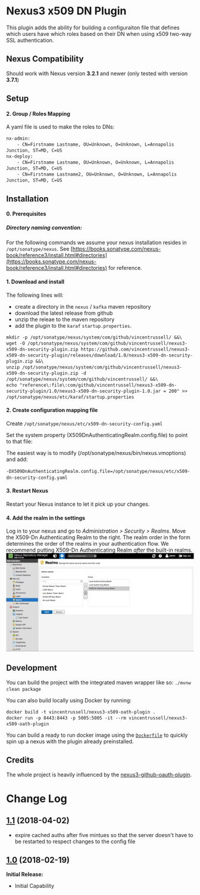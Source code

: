 # Nexus3 x509 DN Plugin
This plugin adds the ability for building a configuraiton file that defines which users have which roles based on their DN when using x509 two-way SSL authentication.

## Nexus Compatibility

Should work with Nexus version **3.2.1** and newer (only tested with version **3.7.1**)

## Setup

#### 2. Group / Roles Mapping
A yaml file is used to make the roles to DNs:

```
nx-admin:
    - CN=Firstname Lastname, OU=Unknown, O=Unknown, L=Annapolis Junction, ST=MD, C=US
nx-deploy:
    - CN=Firstname Lastname, OU=Unknown, O=Unknown, L=Annapolis Junction, ST=MD, C=US
    - CN=Firstname Lastname2, OU=Unknown, O=Unknown, L=Annapolis Junction, ST=MD, C=US
```


## Installation

#### 0. Prerequisites

##### Directory naming convention:
For the following commands we assume your nexus installation resides in `/opt/sonatype/nexus`. See [https://books.sonatype.com/nexus-book/reference3/install.html#directories](https://books.sonatype.com/nexus-book/reference3/install.html#directories) for reference.

#### 1. Download and install

The following lines will:
- create a directory in the `nexus` / `kafka` maven repository
- download the latest release from github
- unzip the releae to the maven repository
- add the plugin to the `karaf` `startup.properties`.


```shell
mkdir -p /opt/sonatype/nexus/system/com/github/vincentrussell/ &&\
wget -O /opt/sonatype/nexus/system/com/github/vincentrussell/nexus3-x509-dn-security-plugin.zip https://github.com/vincentrussell/nexus3-x509-dn-security-plugin/releases/download/1.0/nexus3-x509-dn-security-plugin.zip &&\
unzip /opt/sonatype/nexus/system/com/github/vincentrussell/nexus3-x509-dn-security-plugin.zip -d /opt/sonatype/nexus/system/com/github/vincentrussell/ &&\
echo "reference\:file\:com/github/vincentrussell/nexus3-x509-dn-security-plugin/1.0/nexus3-x509-dn-security-plugin-1.0.jar = 200" >> /opt/sonatype/nexus/etc/karaf/startup.properties
```

#### 2. Create configuration mapping file
Create `/opt/sonatype/nexus/etc/x509-dn-security-config.yaml`

Set the system property (X509DnAuthenticatingRealm.config.file) to point to that file:

The easiest way is to modify (/opt/sonatype/nexus/bin/nexus.vmoptions) and add:

`-DX509DnAuthenticatingRealm.config.file=/opt/sonatype/nexus/etc/x509-dn-security-config.yaml`

#### 3. Restart Nexus
Restart your Nexus instance to let it pick up your changes.

#### 4. Add the realm in the settings
Log in to your nexus and go to _Administration > Security > Realms_. Move the X509-Dn Authenticating Realm to the right. The realm order in the form determines the order of the realms in your authentication flow. We recommend putting X509-Dn Authenticating Realm _after_ the built-in realms.![](images/realms.jpg)


## Development
You can build the project with the integrated maven wrapper like so: `./mvnw clean package`

You can also build locally using Docker by running: 

```
docker build -t vincentrussell/nexus3-x509-oath-plugin .
docker run -p 8443:8443 -p 5005:5005 -it --rm vincentrussell/nexus3-x509-oath-plugin
```

You can build a ready to run docker image using the [`Dockerfile`](Dockerfile) to quickly spin up a nexus with the plugin already preinstalled.

## Credits

The whole project is heavily influenced by the [nexus3-github-oauth-plugin](https://github.com/larscheid-schmitzhermes/nexus3-github-oauth-plugin).


# Change Log

## [1.1](https://github.com/vincentrussell/nexus3-x509-dn-security-plugin/tree/nexus3-x509-dn-security-plugin-1.1) (2018-04-02)


- expire cached auths after five mintues so that the server doesn't have to be restarted to respect changes to the config file


## [1.0](https://github.com/vincentrussell/nexus3-x509-dn-security-plugin/tree/nexus3-x509-dn-security-plugin-1.0) (2018-02-19)

**Initial Release:**

- Initial Capability


